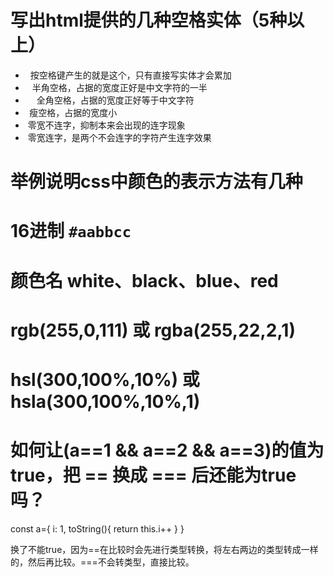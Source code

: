 # 写出html提供的几种空格实体（5种以上）

- &nbsp; 按空格键产生的就是这个，只有直接写实体才会累加
- &ensp; 半角空格，占据的宽度正好是中文字符的一半
- &emsp; 全角空格，占据的宽度正好等于中文字符
- &thinsp; 瘦空格，占据的宽度小
- &zwnj; 零宽不连字，抑制本来会出现的连字现象
- &zwj; 零宽连字，是两个不会连字的字符产生连字效果

# 举例说明css中颜色的表示方法有几种

# 16进制 `#aabbcc`
# 颜色名 white、black、blue、red
# rgb(255,0,111) 或 rgba(255,22,2,1)
# hsl(300,100%,10%) 或 hsla(300,100%,10%,1)

# 如何让(a==1 && a==2 && a==3)的值为true，把 == 换成 === 后还能为true吗？

const a={
  i: 1,
  toString(){
    return this.i++
  }
}

换了不能true，因为==在比较时会先进行类型转换，将左右两边的类型转成一样的，然后再比较。===不会转类型，直接比较。